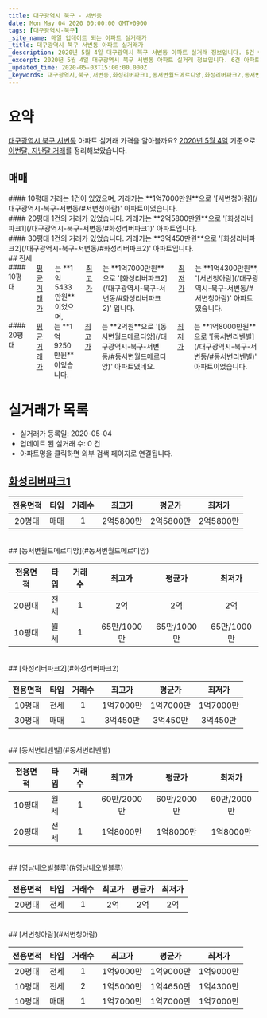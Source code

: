 ```yaml
---
title: 대구광역시 북구 - 서변동
date: Mon May 04 2020 00:00:00 GMT+0900
tags: [대구광역시-북구]
_site_name: 매일 업데이트 되는 아파트 실거래가
_title: 대구광역시 북구 서변동 아파트 실거래가
_description: 2020년 5월 4일 대구광역시 북구 서변동 아파트 실거래 정보입니다. 6건 아파트 정보가 있습니다.
_excerpt: 2020년 5월 4일 대구광역시 북구 서변동 아파트 실거래 정보입니다. 6건 아파트 정보가 있습니다.
_updated_time: 2020-05-03T15:00:00.000Z
_keywords: 대구광역시,북구,서변동,화성리버파크1,동서변월드메르디앙,화성리버파크2,동서변리벤빌,영남네오빌블루,서변청아람
---
```





# 요약
<ins>대구광역시 북구 서변동</ins> 아파트 실거래 가격을 알아볼까요? <ins>2020년 5월 4일</ins> 기준으로 <ins>이번달, 지난달 거래</ins>를 정리해보았습니다.

## 매매
<div class="container">
<div class="six columns" markdown="1">
#### 10평대
거래는 1건이 있었으며, 거래가는 **1억7000만원**으로 '[서변청아람](/대구광역시-북구-서변동/#서변청아람)' 아파트이었습니다.
</div>
<div class="six columns" markdown="1">
#### 20평대
1건의 거래가 있었습니다. 거래가는 **2억5800만원**으로 '[화성리버파크1](/대구광역시-북구-서변동/#화성리버파크1)' 아파트입니다.
</div>
</div>
<div class="container">
<div class="twelve columns" markdown="1">
#### 30평대
1건의 거래가 있었습니다. 거래가는 **3억450만원**으로 '[화성리버파크2](/대구광역시-북구-서변동/#화성리버파크2)' 아파트입니다.
</div>
</div>
## 전세
<div class="container">
<div class="six columns" markdown="1">
#### 10평대
<ins>평균 거래가</ins>는 **1억5433만원**이었으며, <ins>최고가</ins>는 **1억7000만원**으로 '[화성리버파크2](/대구광역시-북구-서변동/#화성리버파크2)' 입니다. <ins>최저가</ins>는 **1억4300만원**, '[서변청아람](/대구광역시-북구-서변동/#서변청아람)' 아파트였습니다.
</div>
<div class="six columns" markdown="1">
#### 20평대
<ins>평균 거래가</ins>는 **1억9250만원**이었습니다. <ins>최고가</ins>는 **2억원**으로 '[동서변월드메르디앙](/대구광역시-북구-서변동/#동서변월드메르디앙)' 아파트였네요. <ins>최저가</ins>는 **1억8000만원**으로 '[동서변리벤빌](/대구광역시-북구-서변동/#동서변리벤빌)' 아파트이었습니다.
</div>
</div>



# 실거래가 목록
- 실거래가 등록일: 2020-05-04
- 업데이트 된 실거래 수: 0 건
- 아파트명을 클릭하면 외부 검색 페이지로 연결됩니다.

## [화성리버파크1](#화성리버파크1)

|전용면적|타입|거래수|최고가|평균가|최저가|
|:---:|:---:|:---:|:---:|:---:|:---:|
|20평대|<span class="deal-type-1">매매</span>|1|2억5800만|2억5800만|2억5800만|

<br/>
## [동서변월드메르디앙](#동서변월드메르디앙)

|전용면적|타입|거래수|최고가|평균가|최저가|
|:---:|:---:|:---:|:---:|:---:|:---:|
|20평대|<span class="deal-type-2">전세</span>|1|2억|2억|2억|
|10평대|<span class="deal-type-3">월세</span>|1|65만/1000만|65만/1000만|65만/1000만|

<br/>
## [화성리버파크2](#화성리버파크2)

|전용면적|타입|거래수|최고가|평균가|최저가|
|:---:|:---:|:---:|:---:|:---:|:---:|
|10평대|<span class="deal-type-2">전세</span>|1|1억7000만|1억7000만|1억7000만|
|30평대|<span class="deal-type-1">매매</span>|1|3억450만|3억450만|3억450만|

<br/>
## [동서변리벤빌](#동서변리벤빌)

|전용면적|타입|거래수|최고가|평균가|최저가|
|:---:|:---:|:---:|:---:|:---:|:---:|
|10평대|<span class="deal-type-3">월세</span>|1|60만/2000만|60만/2000만|60만/2000만|
|20평대|<span class="deal-type-2">전세</span>|1|1억8000만|1억8000만|1억8000만|

<br/>
## [영남네오빌블루](#영남네오빌블루)

|전용면적|타입|거래수|최고가|평균가|최저가|
|:---:|:---:|:---:|:---:|:---:|:---:|
|20평대|<span class="deal-type-2">전세</span>|1|2억|2억|2억|

<br/>
## [서변청아람](#서변청아람)

|전용면적|타입|거래수|최고가|평균가|최저가|
|:---:|:---:|:---:|:---:|:---:|:---:|
|20평대|<span class="deal-type-2">전세</span>|1|1억9000만|1억9000만|1억9000만|
|10평대|<span class="deal-type-2">전세</span>|2|1억5000만|1억4650만|1억4300만|
|10평대|<span class="deal-type-1">매매</span>|1|1억7000만|1억7000만|1억7000만|

<br/>




